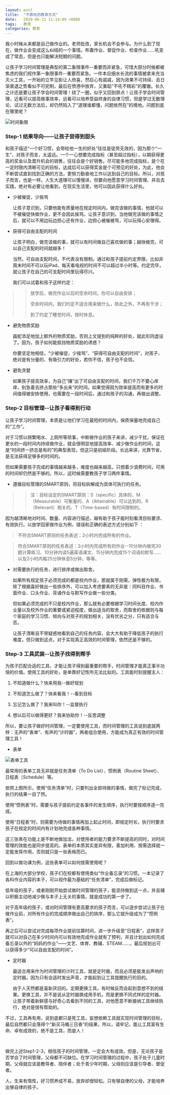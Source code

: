 ```yaml
---
layout: post
title:  "不靠吼的教育方式"
date:   2020-06-11 11:14:09 +0800
tags:   教育
categories: 教育
---
```


我小时候从来都是自己做作业的。老师批改，家长机会不会参与。为什么到了现在，做作业会变成这么纠结的一个事情。布置作业、督促作业、检查作业……吼变成了常态，但是也只能解决短期的问题。

让孩子学习时间管理是典型的第二象限事件--重要而非紧急，可惜大部分时候都被焦虑的我们视作第一象限事件--重要而紧急。一件本应细水长流的事情被拿来充当灭火工具，一开始的立竿见影让人欣喜，然后心有戚戚，因为效果不可持续、且日渐衰退之势看似不可扼制，最后在愤懑中放弃，又重蹈“不吼不精彩”的覆辙。长久之计还是要让孩子学会时间管理！绕了一圈，似乎又回到原点！让孩子学会时间管理，近看可以提高做事效率，远看可以培养受益终身的自律习惯，但是学过无数理论、试过无数方法后，却仍然陷入了“道理谁都懂，问题依然在”的境地。问题到底在哪里呢？

![时间象限](https://github.com/zzyang/zzyang.github.io/blob/master/_posts/pic/%E6%97%B6%E9%97%B4%E8%B1%A1%E9%99%90.jpg)


### Step-1 结果导向——让孩子尝得到甜头

和孩子描述“一个好习惯，会带给他一生的好处”往往是徒劳无效的，因为那个“一生”，对孩子而言，太遥远。一个一心想要完成指标（甚至超过指标），以期获得更高的奖金以及晋升机会的销售，往往会是个好销售。尽可能多地完成指标，是个在一定时限内清晰可见的目标，达成后可以获得奖金是个可预见的好处，为此，他会不断尝试直到找到正确的方法，更努力勤奋地工作以达到自己的目标。所以，对孩子而言，也是一样。人生大道理可以慢慢讲，但要向他愿意学习时间管理、并且去实践，绝对有必要让他看到，在现实生活里，他可以因此获得什么好处。

+ 少被催促，少挨骂

  让孩子意识到，只要他能有质量地在规定时间内，做完该做的事情，他就可以不被催促快做作业，更不会因此挨骂。让孩子意识到，当他做完该做的事情之后，就可以不用边玩边担心还有作业，边担心被催被骂，可以玩得心安理得。

+ 获得可自由支配的时间

  让孩子明白，做完该做的事，就可以有时间做自己喜欢做的事；越快做完，可以自己支配的时间就越多！

  当然，可自由支配时间，不代表没有限制。通过和孩子提前约定界限，比如非周末时间不可以玩iPad、每天看电视的时间不可以超过半小时等。约定完毕，就让孩子在自己的可支配时间里玩得尽兴。

  我们可以试着和孩子这样约定：

>> 放学后，做完作业以后的空余时间，你可以自由安排；
>>
>> 空余时间内，我们约定不适合用来做什么，除此之外，不再有干涉；
>>
>> 到了约定了睡觉时间，按时休息。

+ 避免物质奖励
  
  画蛇添足地加上额外的物质奖励，否则上文提到的纯粹的好处，就此形同虚设了。因为，孩子如何能抵挡物质奖励的诱惑？

  你要坚定地相信，“少被催促，少挨骂”、“获得可自由支配的时间”，对孩子，绝对是有分量的、有吸引力的好处，若你不信，孩子也不会信。

+ 避免贪婪
  
  如果孩子提高效率，为自己“赚”出了可自由支配的时间，我们千万不要心痒痒，别急着去挤占那些“多出来”的时间。如果觉得因为效率提高而有更多的时间值得被安排使用，也需要在一段时间后，通过和孩子的沟通，再做出调整。

### Step-2 目标管理--让孩子看得到行动

让孩子学习时间管理，本质是让他们学习在最短的时间内，保质保量地完成自己的“工作”。

对于习惯以频繁喝水、上厕所等琐事，中断做作业的孩子来讲，减少干扰，保证在更长的一段时间内持续做作业，就会很明显地提高效率、减少做作业的时间，这是“时间挤一挤总是有的”的典型表现，但这只是初级阶段。长远来讲，光靠节省，是无法获得足够多的时间的。

但如果需要孩子完成的事情越来越多，难度也越来越高，只想着少浪费时间，可用的时间却仍然是不够的。所以，这时候需要教孩子学习两件事情。

+ 遵循目标管理的SMART原则，将目标拆解成为具体可执行的任务。

 >> 注：目标设定的SMART原则：S（specific）具体的、M（Measurable）可衡量的、A（Attainable）可以达到的、R（Relevant）相关的、T（Time-based）有时间限制的。

 因为越清晰地对时间、数量、内容进行描述，越有助于孩子能时刻看清目标要求、有效执行。以放学回家做作业为例，错误和正确的表述方式分别如下 ：

 > 不符合SMART原则的任务表述：2小时内完成所有的作业。

 > 符合SMART原则的任务表述：2小时内完成所有的作业--10分钟内做完30题计算练习、10分钟内读5遍英语课文、15分钟内完成15个词语的默写……以及2小时内每25分钟休息5分钟，等等。

+ 对需要执行的任务，进行排序或做出取舍。

  如果所有规定孩子必须完成的都是校内作业，那就属于刚需，弹性极为有限，除了根据喜好做出一些排序外，可以加入考虑要素的无非是：同科目作业、书面作业、口头作业、背诵作业与默写作业做一些分类。

  但如果必须完成的不只是校内作业，那么就有必要根据学习时间长度、校内作业量以及校外作业的重要或紧迫程度，做出适当的取舍，而取舍的依据则与每个家庭的学习习惯、倾向与对孩子的规划相关，没有优劣之分，只有适合与否。

  让孩子清晰且不带疑惑地看到自己的任务内容，会大大有助于降低孩子的执行难度，但只做到这点，对于实现真正高效的时间管理，依然还是不够的。

### Step-3 工具武装--让孩子找得到帮手

为孩子匹配合适的工具，才能让孩子得到最重要的帮手，时间管理才能真正事半功倍的价值。使用工具的好处，是单靠好记性所无法比拟的。工具能时刻提醒主人：

1. 不知道做什么？快来用我--做好规划

2. 不知道怎么做了？快来看我！--看到目标

3. 忘记怎么做了？我来叫你！--监督执行

4. 想以后可以做得更好？我来协助你！--反思调整

所以，要让孩子做好时间管理，一定要使用工具，而时间管理的工具说到底就两样：无声的“表单”、有声的“计时器”，两者组合使用，方能成为真正有效的时间管理工具！

+ 表单

![表单工具](https://github.com/zzyang/zzyang.github.io/blob/master/_posts/pic/%E8%A1%A8%E5%8D%95%E5%B7%A5%E5%85%B7.jpg)

 最常用的表单工具无非就是任务清单（To Do List）、惯例表（Routine Sheet）、日程表（Schedule）等。

 依照上图所示，使用“任务清单”时，只要列出全部待做的事情，做完了标记完成，执行的结果一目了然。
 
 使用“惯例表”时，需要与孩子提前约定各事件的发生顺序，执行时要按顺序逐一完成。
 
 使用“日程表”时，则需要为待做的事情再加上起止时间，即规定时长，执行时要求孩子在规定的时间内有计划地完成各种事情。

 这三张表在功能上是不断地做加法，对使用者的能力要求不断提高的同时，对时间管理的效能也是同步提高的。表单的本质其实差异有限，善加利用、按需选择就一定能发挥作用，否则就只是一张表格而已。

 回到以做功课为例，这些表单可以如何按需使用呢？

 在上海的大部分学校，孩子们在校都有使用类似“作业备忘录”的习惯。一本记录了各科作业内容的本子，可以视作最为基础的“任务清单”，完成后做标记。

 低年级的孩子，或者刚刚开始尝试做时间管理的孩子，能坚持做到这一点，并且辅以积极主动地减少做与本子上无关的事情，就是成功的第一步了。

 对于高年级的孩子，或对时间管理有更高要求的孩子而言，可以逐步尝试让孩子在做作业前，对所有作业的完成顺序做出自己的排序，那么它就升级成为了“惯例表”。

 再之后可以尝试对完成每项作业提前估算时间，进一步升级至“日程表”，这样孩子就可以对自己在多少时间内可以有效地完成作业就有了预判，并且计划出如何完成备忘录以外的“妈妈的作业”——文艺、体育、教辅、STEAM……，最后规划出可以获得多少“可以自由支配的时间”。 

+ 定时器

  最适合用来作为时间管理的计时工具，就是定时器，而且必须是能发出声响的定时器。因为只有会适时发出声音，才能起到让工具提醒执行的目的。

  由于人天然都是喜新厌旧的。定期更换工具，有时候反而会起到意想不到的结果。更换工具，并不是说从定时器换成用手机，而是更换不同式样的定时器。让孩子带着新鲜感与好奇心去看到不同的工具，对他愿意不断接纳工具继续执行，绝对是很有帮助的。

不过，工具再有用，说到底都只是死工具，妄想依赖工具就实现时间管理的目标，最后自然都只会落得个“新买马桶三日香”的结果，所以，请牢记，能让工具富有生命、卓有成效的，绝不是工具，而是人！


<br>

做完上述Step1-2-3，相信孩子的时间管理，一定会大有成效。但是，无论孩子是否学会了时间管理，父母都不可缺位。在学习时间管理的过程中，孩子处于儿童时期，父母就应该是教导者、陪伴者；处于青少年时期，父母则应该是引导者、督促者。

人，生来有惰性，好习惯养成不易，放弃却很轻松。只有够自律的父母，才能培养出够自律的孩子。
